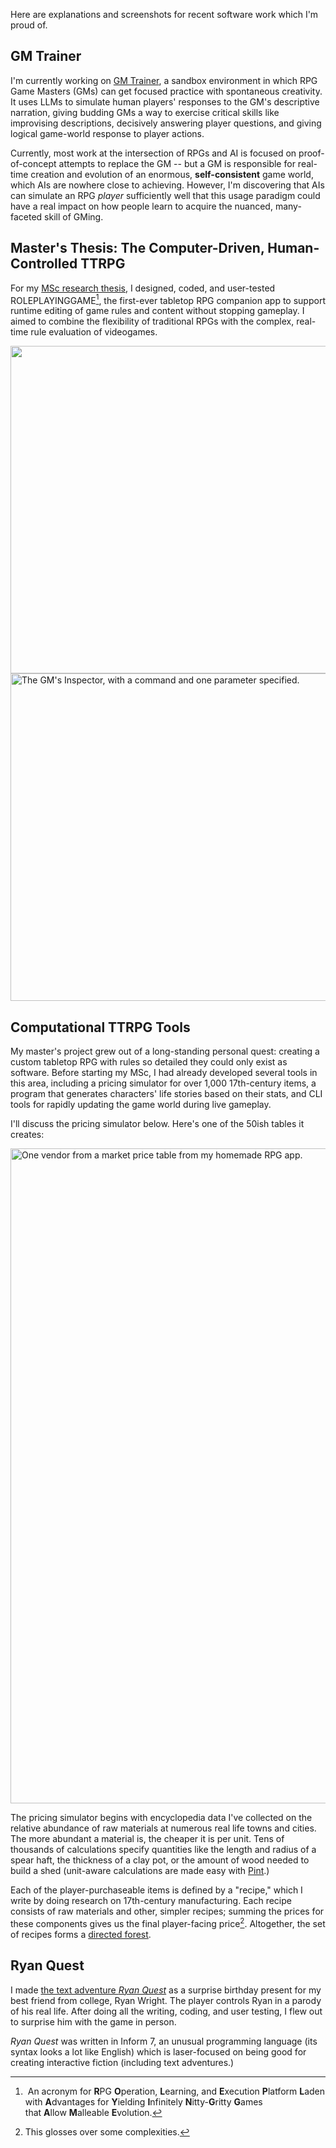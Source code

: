 Here are explanations and screenshots for recent software work which I'm proud of.

## GM Trainer

I'm currently working on [GM Trainer](https://github.com/maxwelljoslyn/gm-trainer), a sandbox environment in which RPG Game Masters (GMs) can get focused practice with spontaneous creativity. It uses LLMs to simulate human players' responses to the GM's descriptive narration, giving budding GMs a way to exercise critical skills like improvising descriptions, decisively answering player questions, and giving logical game-world response to player actions.

Currently, most work at the intersection of RPGs and AI is focused on proof-of-concept attempts to replace the GM -- but a GM is responsible for real-time creation and evolution of an enormous, **self-consistent** game world, which AIs are nowhere close to achieving. However, I'm discovering that AIs can simulate an RPG _player_ sufficiently well that this usage paradigm could have a real impact on how people learn to acquire the nuanced, many-faceted skill of GMing.

## Master's Thesis: The Computer-Driven, Human-Controlled TTRPG

For my [MSc research thesis]([url](https://www.maxwelljoslyn.com/static/maxwell-joslyn-ms-thesis-v1.0.3.pdf)), I designed, coded, and user-tested ROLEPLAYINGGAME[^1], the first-ever tabletop RPG companion app to support runtime editing of game rules and content without stopping gameplay. I aimed to combine the flexibility of traditional RPGs with the complex, real-time rule evaluation of videogames.

<img width="524" src="https://github.com/maxwelljoslyn/maxwelljoslyn/assets/11641081/160e989f-b0a2-4752-9391-f3b4e759f304">

<img width="524" alt="The GM's Inspector, with a command and one parameter specified." src="https://github.com/maxwelljoslyn/maxwelljoslyn/assets/11641081/2d412f53-fa5d-420f-9586-f89c9bd6ba50">

## Computational TTRPG Tools

My master's project grew out of a long-standing personal quest: creating a custom tabletop RPG with rules so detailed they could only exist as software. Before starting my MSc, I had already developed several tools in this area, including a pricing simulator for over 1,000 17th-century items, a program that generates characters' life stories based on their stats, and CLI tools for rapidly updating the game world during live gameplay.

I'll discuss the pricing simulator below. Here's one of the 50ish tables it creates:

<img width="1048" alt="One vendor from a market price table from my homemade RPG app." src="https://github.com/maxwelljoslyn/maxwelljoslyn/assets/11641081/5c7ee7a2-5c72-4cc0-8bf2-e6de5f93ba0b">

The pricing simulator begins with encyclopedia data I've collected on the relative abundance of raw materials at numerous real life towns and cities. The more abundant a material is, the cheaper it is per unit. Tens of thousands of calculations specify quantities like the length and radius of a spear haft, the thickness of a clay pot, or the amount of wood needed to build a shed (unit-aware calculations are made easy with [Pint](https://pint.readthedocs.io/).)

Each of the player-purchaseable items is defined by a "recipe," which I write by doing research on 17th-century manufacturing. Each recipe consists of raw materials and other, simpler recipes; summing the prices for these components gives us the final player-facing price[^2]. Altogether, the set of recipes forms a [directed forest](https://en.wikipedia.org/wiki/Tree_(graph_theory)#Polyforest).

## Ryan Quest

I made [the text adventure *Ryan Quest*](https://www.maxwelljoslyn.com/ryanquest) as a surprise birthday present for my best friend from college, Ryan Wright. The player controls Ryan in a parody of his real life. After doing all the writing, coding, and user testing, I flew out to surprise him with the game in person.

*Ryan Quest* was written in Inform 7, an unusual programming language (its syntax looks a lot like English) which is laser-focused on being good for creating interactive fiction (including text adventures.)

[^1]:  An acronym for **R**PG **O**peration, **L**earning, and **E**xecution **P**latform **L**aden with **A**dvantages for **Y**ielding **I**nfinitely **N**itty-**G**ritty **G**ames that **A**llow **M**alleable **E**volution.

[^2]: This glosses over some complexities.
